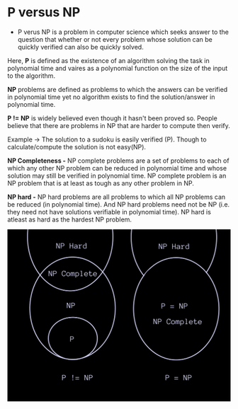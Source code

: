 # P versus NP
- P verus NP is a problem in computer science which seeks answer to the question that 
whether or not every problem whose solution can be quickly verified can also be quickly solved.

Here, **P** is defined as the existence of an algorithm solving the task in polynomial time and vaires
as a polynomial function on the size of the input to the algorithm.

**NP** problems are defined as problems to which the answers can be verified in polynomial time yet no algorithm
exists to find the solution/answer in polynomial time.

**P != NP** is widely believed even though it hasn't been proved so. People believe that there are problems in NP that are 
harder to compute then verify.

Example -> The solution to a sudoku is easily verified (P). Though to calculate/compute the solution is not easy(NP).

**NP Completeness -** NP complete problems are a set of problems to each of which any other NP problem can be reduced in 
polynomial time and whose solution may still be verified in polynomial time.
NP complete problem is an NP problem that is at least as tough as any other problem in NP.

**NP hard -** NP hard problems are all problems to which all NP problems can be reduced (in polynomial time). And NP 
hard problems need not be NP (i.e. they need not have solutions verifiable in polynomial time).
NP hard is atleast as hard as the hardest NP problem.

![P vs NP](notes/PvsNP.png)
